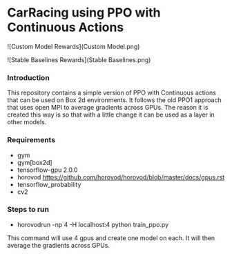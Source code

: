 # CarRacing using PPO with Continuous Actions

![Custom Model Rewards](Custom Model.png)

![Stable Baselines Rewards](Stable Baselines.png)

### Introduction
This repository contains a simple version of PPO with Continuous actions that can be used on Box 2d environments.
It follows the old PPO1 approach that uses open MPI to average gradients across GPUs. 
The reason it is created this way is so that with a little change it can be used as a layer in other models.

### Requirements
- gym
- gym[box2d]
- tensorflow-gpu 2.0.0
- horovod https://github.com/horovod/horovod/blob/master/docs/gpus.rst
- tensorflow_probability
- cv2

### Steps to run
- horovodrun -np 4 -H localhost:4 python train_ppo.py

This command will use 4 gpus and create one model on each. It will then average the gradients across GPUs. 
 
